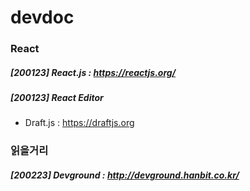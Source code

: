 # devdoc

### React
##### [200123] React.js : https://reactjs.org/
##### [200123] React Editor 
 - Draft.js : https://draftjs.org

### 읽을거리
##### [200223] Devground : http://devground.hanbit.co.kr/
